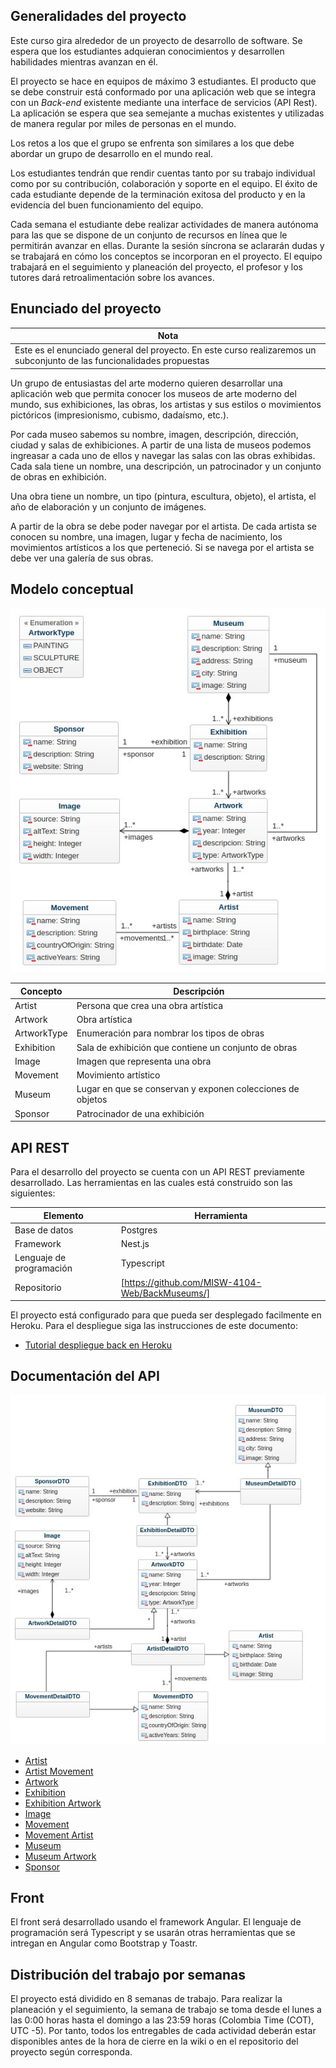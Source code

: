 ## Generalidades del proyecto

Este curso gira alrededor de un proyecto de desarrollo de software. Se espera que los estudiantes adquieran conocimientos y desarrollen habilidades mientras avanzan en él.

El proyecto se hace en equipos de máximo 3 estudiantes. El producto que se debe construir está conformado por una aplicación web que se integra con un _Back-end_ existente mediante una interface de servicios (API Rest). La aplicación se espera que sea semejante a muchas existentes y utilizadas de manera regular por miles de personas en el mundo.

Los retos a los que el grupo se enfrenta son similares a los que debe abordar un grupo de desarrollo en el mundo real.

Los estudiantes tendrán que rendir cuentas tanto por su trabajo individual como por su contribución, colaboración y soporte en el equipo. El éxito de cada estudiante depende de la terminación exitosa del producto y en la evidencia del buen funcionamiento del equipo.

Cada semana el estudiante debe realizar actividades de manera autónoma para las que se dispone de un conjunto de recursos en línea que le permitirán avanzar en ellas. Durante la sesión síncrona se aclararán dudas y se trabajará en cómo los conceptos se incorporan en el proyecto. El equipo trabajará en el seguimiento y planeación del proyecto, el profesor y los tutores dará retroalimentación sobre los avances.

## Enunciado del proyecto

| Nota                                                                                                                   |
| ---------------------------------------------------------------------------------------------------------------------- |
| Este es el enunciado general del proyecto. En este curso realizaremos un subconjunto de las funcionalidades propuestas |

Un grupo de entusiastas del arte moderno quieren desarrollar una aplicación web que permita conocer los museos de arte moderno del mundo, sus exhibiciones, las obras, los artistas y sus estilos o movimientos pictóricos (impresionismo, cubismo, dadaísmo, etc.).

Por cada museo sabemos su nombre, imagen, descripción, dirección, ciudad y salas de exhibiciones. A partir de una lista de museos podemos ingreasar a cada uno de ellos y navegar las salas con las obras exhibidas. Cada sala tiene un nombre, una descripción, un patrocinador y un conjunto de obras en exhibición.

Una obra tiene un nombre, un tipo (pintura, escultura, objeto), el artista, el año de elaboración y un conjunto de imágenes.

A partir de la obra se debe poder navegar por el artista. De cada artista se conocen su nombre, una imagen, lugar y fecha de nacimiento, los movimientos artísticos a los que perteneció. Si se navega por el artista se debe ver una galería de sus obras.

## Modelo conceptual

![](./assets/images/conceptualModel.jpg)

| Concepto    | Descripción                                                |
| ----------- | ---------------------------------------------------------- |
| Artist      | Persona que crea una obra artística                        |
| Artwork     | Obra artística                                             |
| ArtworkType | Enumeración para nombrar los tipos de obras                |
| Exhibition  | Sala de exhibición que contiene un conjunto de obras       |
| Image       | Imagen que representa una obra                             |
| Movement    | Movimiento artístico                                       |
| Museum      | Lugar en que se conservan y exponen colecciones de objetos |
| Sponsor     | Patrocinador de una exhibición                             |

## API REST

Para el desarrollo del proyecto se cuenta con un API REST previamente desarrollado. Las herramientas en las cuales está construido son las siguientes:

| Elemento                 | Herramienta                                     |
| ------------------------ | ----------------------------------------------- |
| Base de datos            | Postgres                                        |
| Framework                | Nest.js                                         |
| Lenguaje de programación | Typescript                                      |
| Repositorio              | [https://github.com/MISW-4104-Web/BackMuseums/] |

El proyecto está configurado para que pueda ser desplegado facilmente en Heroku. Para el despliegue siga las instrucciones de este documento:

- [Tutorial despliegue back en Heroku](https://misovirtual.virtual.uniandes.edu.co/codelabs/MISW4104_202212_DespliegueHeroku/index.html#0)

## Documentación del API

![](./assets/images/dtoModel.jpg)

- [Artist](https://documenter.getpostman.com/view/8840688/UVyn1dg2)
- [Artist Movement](https://documenter.getpostman.com/view/8840688/UVyn1dg3)
- [Artwork](https://documenter.getpostman.com/view/8840688/UVyn1dg4)
- [Exhibition](https://documenter.getpostman.com/view/8840688/UVyn1dkK)
- [Exhibition Artwork](https://documenter.getpostman.com/view/8840688/UVyn1dkL)
- [Image](https://documenter.getpostman.com/view/8840688/UVyn1dkM)
- [Movement](https://documenter.getpostman.com/view/8840688/UVyn1dkN)
- [Movement Artist](https://documenter.getpostman.com/view/8840688/UVyn1dkP)
- [Museum](https://documenter.getpostman.com/view/8840688/UVyn1dkQ)
- [Museum Artwork](https://documenter.getpostman.com/view/8840688/UVyn1dkR)
- [Sponsor](https://documenter.getpostman.com/view/8840688/UVyn1dkS)

## Front

El front será desarrollado usando el framework Angular. El lenguaje de programación será Typescript y se usarán otras herramientas que se intregan en Angular como Bootstrap y Toastr.

## Distribución del trabajo por semanas

El proyecto está dividido en 8 semanas de trabajo. Para realizar la planeación y el seguimiento, la semana de trabajo se toma desde el lunes a las 0:00 horas hasta el domingo a las 23:59 horas (Colombia Time (COT), UTC -5). Por tanto, todos los entregables de cada actividad deberán estar disponibles antes de la hora de cierre en la wiki o en el repositorio del proyecto según corresponda.
